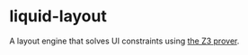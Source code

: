 # liquid-layout

A layout engine that solves UI constraints using [the Z3 prover](https://github.com/Z3Prover/z3).
